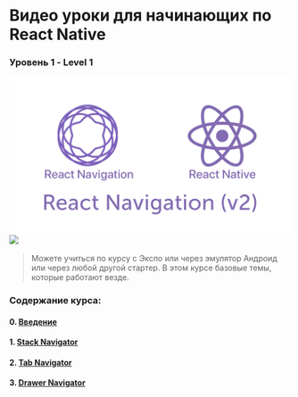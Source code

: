 #  Bидео уроки для начинающих по React Native 
### Уровень 1 - Level 1 

<img src="./cover.png" width="750">
<img src="./init.gif" >

> Можете учиться по курсу с Экспо или через эмулятор Андроид или через любой другой стартер. В этом курсе базовые темы, которые работают везде.

### Содержание курса:

#### 0. [Введение](https://youtu.be/6Qnc96d_djk)

#### 1. [Stack Navigator](https://youtu.be/B8qjAqz9zsw)

#### 2. [Tab Navigator](https://youtu.be/P_jV8qCjRlg)

#### 3. [Drawer Navigator](https://youtu.be/x1BkWHncx10)
